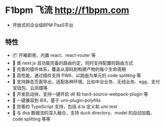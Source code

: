 # F1bpm 飞流 http://f1bpm.com
* 开放式的企业级BPM PaaS平台

## 特性
* 📦 开箱即用，内置 react、react-router 等
* 🏈 类 next.js 且功能完备的路由约定，同时支持配置的路由方式
* 🎉 完善的插件体系，覆盖从源码到构建产物的每个生命周期
* 🚀 高性能，通过插件支持 PWA、以路由为单元的 code splitting 等
* 💈 支持静态页面导出，适配各种环境，比如中台业务、无线业务、egg、支付宝钱包、云凤蝶等
* 🚄 开发启动快，支持一键开启 dll 和 hard-source-webpack-plugin 等
* 🐠 一键兼容到 IE9，基于 umi-plugin-polyfills
* 🍁 完善的 TypeScript 支持，包括 d.ts 定义和 umi test
* 🌴 与 dva 数据流的深入融合，支持 duck directory、model 的自动加载、code splitting 等等
